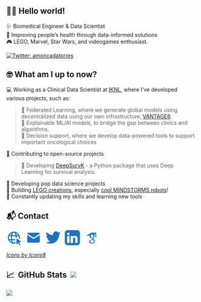 ## :man_technologist: Hello world!
:stethoscope: Biomedical Engineer & Data Scientist <br>
:mechanical_arm: Improving people’s health through data-informed solutions <br>
:video_game: LEGO, Marvel, Star Wars, and videogames enthusiast.

[![Twitter: amoncadatorres](https://img.shields.io/twitter/follow/amoncadatorres?style=social)](https://twitter.com/amoncadatorres)

## :nerd_face: What am I up to now?
:computer: Working as a Clinical Data Scientist at [IKNL](https://iknl.nl/), where I've developed various projects, such as: <br>
> :blue_book: Federated Learning, where we generate global models using decentralized data using our own infrastructure, [VANTAGE6](https://github.com/IKNL/vantage6). <br>
> :green_book: Explainable ML/AI models, to bridge the gap between clinics and algorithms.<br>
> :orange_book: Decision support, where we develop data-powered tools to support important oncological choices

:open_book: Contributing to open-source projects <br>
> :diamond_shape_with_a_dot_inside: Developing [DeepSurvK](https://github.com/arturomoncadatorres/deepsurvk) - a Python package that uses Deep Learning for survival analysis. <br>

:space_invader: Developing pop data science projects <br>
:bricks: Building [LEGO creations](https://arturomoncadatorres.com/tag/lego), especially [cool MINDSTORMS robots](https://github.com/arturomoncadatorres/lego-mindstorms)! <br>
:seedling: Constantly updating my skills and learning new tools


## :mailbox_with_mail: Contact
<p align='left'>
<a href="https://arturomoncadatorres.com/"><img height="40" src="https://github.com/arturomoncadatorres/arturomoncadatorres/blob/master/icons/website.png"></a>&nbsp;&nbsp;
<a href="mailto:arturomoncadatorres@gmail.com/"><img height="40" src="https://github.com/arturomoncadatorres/arturomoncadatorres/blob/master/icons/email.png"></a>&nbsp;&nbsp;
<a href="https://twitter.com/amoncadatorres/"><img height="40" src="https://github.com/arturomoncadatorres/arturomoncadatorres/blob/master/icons/twitter.png"></a>&nbsp;&nbsp;
<a href="https://www.linkedin.com/in/arturomoncadatorres/"><img height="40" src="https://github.com/arturomoncadatorres/arturomoncadatorres/blob/master/icons/linkedin.png"></a>&nbsp;&nbsp;
<a href="https://scholar.google.com/citations?user=o0pPxc8AAAAJ&hl=en"><img height="40" src="https://github.com/arturomoncadatorres/arturomoncadatorres/blob/master/icons/scholar.png"></a>
</p>

[*Icons by Icons8*](https://icons8.com/)

## :chart_with_upwards_trend: &nbsp;GitHub Stats&nbsp; <img src="https://komarev.com/ghpvc/?username=arturomoncadatorres&label=Profile+Views&color=1E73BE&style=flat-square&label=Visitors" /></a>
<img align="center" src="https://github-readme-stats.vercel.app/api?username=arturomoncadatorres&show_icons=true&theme=default&icon_color=1E73BE&count_private=true&hide_title=true"/>
<a href="https://github.com/arturomoncadatorres"> 
